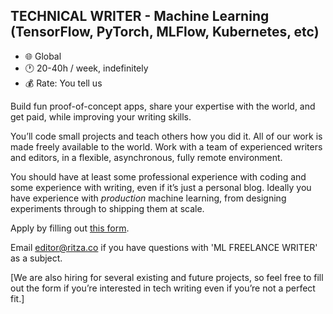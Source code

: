## TECHNICAL WRITER - Machine Learning (TensorFlow, PyTorch, MLFlow, Kubernetes, etc)

- 🌐 Global
- 🕐 20-40h / week, indefinitely
- 💰 Rate: You tell us

Build fun proof-of-concept apps, share your expertise with the world, and get paid, while improving your writing skills.

You’ll code small projects and teach others how you did it. All of our work is made freely available to the world. Work with a team of experienced writers and editors, in a flexible, asynchronous, fully remote environment.

You should have at least some professional experience with coding and some experience with writing, even if it’s just a personal blog. Ideally you have experience with *production* machine learning, from designing experiments through to shipping them at scale.

Apply by filling out [this form](https://forms.gle/iWTKqA6cgzKePGoL7).

Email editor@ritza.co if you have questions with 'ML FREELANCE WRITER' as a subject.

[We are also hiring for several existing and future projects, so feel free to fill out the form if you’re interested in tech writing even if you’re not a perfect fit.]
